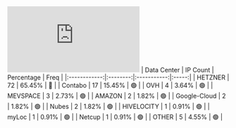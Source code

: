 ![Diagramm](https://github.com/obajay/StateSync-snapshots/blob/main/Projects/Ojo/1/README.md)
| Data Center | IP Count | Percentage | Freq |
|:------------:|:--------:|:-----------:|:-----:|
| HETZNER | 72 | 65.45% | 🔴 |
| Contabo | 17 | 15.45% | 🟢 |
| OVH | 4 | 3.64% | 🟢 |
| MEVSPACE | 3 | 2.73% | 🟢 |
| AMAZON | 2 | 1.82% | 🟢 |
| Google-Cloud | 2 | 1.82% | 🟢 |
| Nubes | 2 | 1.82% | 🟢 |
| HIVELOCITY | 1 | 0.91% | 🟢 |
| myLoc | 1 | 0.91% | 🟢 |
| Netcup | 1 | 0.91% | 🟢 |
| OTHER | 5 | 4.55% | 🟢 |